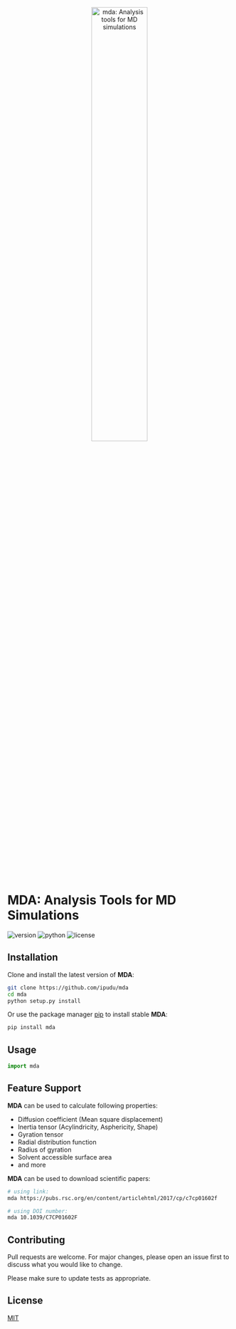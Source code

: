 <p align="center">
  <a href="https://github.com/ipudu/mda">
    <img alt="mda: Analysis tools for MD simulations" src="https://app.pudu.io/data/uploads/mda.png" width="50%" height="50%">
  </a>
</p>

# MDA: Analysis Tools for MD Simulations

![version](https://img.shields.io/pypi/v/mda.svg?style=flat-square&logo=visual-studio-code)
![python](https://img.shields.io/pypi/pyversions/mda.svg?style=flat-square&logo=python)
![license](https://img.shields.io/pypi/l/mda.svg?style=flat-square)

## Installation

Clone and install the latest version of  **MDA**:

```bash
git clone https://github.com/ipudu/mda
cd mda
python setup.py install
```

Or use the package manager [pip](https://pip.pypa.io/en/stable/) to install stable **MDA**:

```bash
pip install mda
```

## Usage

```python
import mda
```

## Feature Support

**MDA** can be used to calculate following properties:

- Diffusion coefficient (Mean square displacement)
- Inertia tensor (Acylindricity, Asphericity, Shape)
- Gyration tensor
- Radial distribution function
- Radius of gyration
- Solvent accessible surface area
- and more

**MDA** can be used to download scientific papers:

```bash
# using link:
mda https://pubs.rsc.org/en/content/articlehtml/2017/cp/c7cp01602f

# using DOI number:
mda 10.1039/C7CP01602F
```

## Contributing

Pull requests are welcome. For major changes, please open an issue first to discuss what you would like to change.

Please make sure to update tests as appropriate.

## License

[MIT](https://choosealicense.com/licenses/mit/)